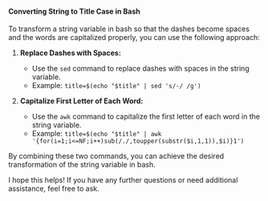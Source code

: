 #### Converting String to Title Case in Bash

To transform a string variable in bash so that the dashes become spaces and the words are capitalized properly, you can use the following approach:

1. **Replace Dashes with Spaces:**
   - Use the `sed` command to replace dashes with spaces in the string variable.
   - Example: `title=$(echo "$title" | sed 's/-/ /g')`

2. **Capitalize First Letter of Each Word:**
   - Use the `awk` command to capitalize the first letter of each word in the string variable.
   - Example: `title=$(echo "$title" | awk '{for(i=1;i<=NF;i++)sub(/./,toupper(substr($i,1,1)),$i)}1')`

By combining these two commands, you can achieve the desired transformation of the string variable in bash.

I hope this helps! If you have any further questions or need additional assistance, feel free to ask.